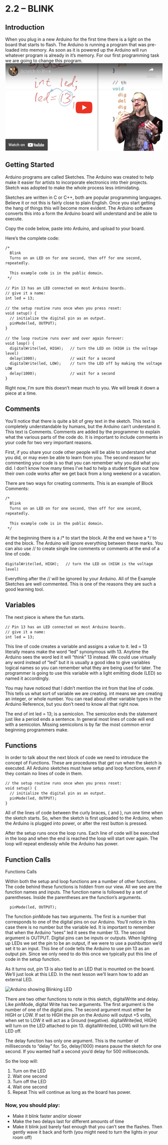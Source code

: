 # 2.2 – BLINK
## Introduction

When you plug in a new Arduino for the first time there is a light on the board that starts to flash. The Arduino is running a program that was pre-loaded into memory. As soon as it is powered up the Arduino will run whatever program is already in it’s memory. For our first programming task we are going to change this program.
[![Link to YouTube Video](images/Screen%20Shot%202023-01-31%20at%208.13.09%20AM.png)](https://www.youtube.com/watch?v=ap8lc19qhoo&embeds_euri=http%3A%2F%2Fwww.highschoolmaker.com%2F&feature=emb_imp_woyt)
## Getting Started

Arduino programs are called Sketches. The Arduino was created to help make it easier for artists to incorporate electronics into their projects. Sketch was adopted to make the whole process less intimidating.

Sketches are written in C or C++, both are popular programming languages. Believe it or not this is fairly close to plain English. Once you start getting the hang of things this will become more evident. The Arduino software converts this into a form the Arduino board will understand and be able to execute.

Copy the code below, paste into Arduino, and upload to your board.

Here’s the complete code:

```
/*
  Blink
  Turns on an LED on for one second, then off for one second, repeatedly.
 
  This example code is in the public domain.
 */
 
// Pin 13 has an LED connected on most Arduino boards.
// give it a name:
int led = 13;

// the setup routine runs once when you press reset:
void setup() {                
  // initialize the digital pin as an output.
  pinMode(led, OUTPUT);     
}

// the loop routine runs over and over again forever:
void loop() {
  digitalWrite(led, HIGH);   // turn the LED on (HIGH is the voltage level)
  delay(1000);               // wait for a second
  digitalWrite(led, LOW);    // turn the LED off by making the voltage LOW
  delay(1000);               // wait for a second
}
```
Right now, I’m sure this doesn’t mean much to you. We will break it down a piece at a time.

## Comments

You’ll notice that there is quite a bit of grey text in the sketch. This text is completely understandable by humans, but the Arduino can’t understand it. This text is Comments. Comments are added by the programmer to explain what the various parts of the code do. It is important to include comments in your code for two very important reasons.

First, if you share your code other people will be able to understand what you did, or may even be able to learn from you. The second reason for commenting your code is so that you can remember why you did what you did. I don’t know how many times I’ve had to help a student figure out how their own code works after we get back from a long weekend or a vacation.

There are two ways for creating comments. This is an example of Block Comments:
```
/*
  Blink
  Turns on an LED on for one second, then off for one second, repeatedly.
 
  This example code is in the public domain.
 */
 ```
At the beginning there is a /* to start the block. At the end we have a */ to end the block. The Arduino will ignore everything between these marks. You can also use // to create single line comments or comments at the end of a line of code.

```digitalWrite(led, HIGH);   // turn the LED on (HIGH is the voltage level)```

Everything after the // will be ignored by your Arduino. All of the Example Sketches are well commented. This is one of the reasons they are such a good learning tool.

## Variables
The next piece is where the fun starts.
```
// Pin 13 has an LED connected on most Arduino boards.
// give it a name:
int led = 13;
```
This line of code creates a variable and assigns a value to it. led = 13 literally means make the word “led” synonymous with 13. Anytime the Arduino sees the word led it will “think” 13 instead. We could use virtually any word instead of “led” but it is usually a good idea to give variables logical names so you can remember what they are being used for later. The programmer is going to use this variable with a light emitting diode (LED) so named it accordingly.

You may have noticed that I didn’t mention the int from that line of code. This tells us what sort of variable we are creating.  int means we are creating an integer, or whole number. You can read about other variable types in the Arduino Reference, but you don’t need to know all that right now.

The end of int led = 13; is a semicolon. The semicolon ends the statement just like a period ends a sentence. In general most lines of code will end with a semicolon. Missing semicolons is by far the most common error beginning programmers make.

## Functions
In order to talk about the next block of code we need to introduce the concept of Functions. These are procedures that get run when the sketch is executed. All Arduino sketches must have setup and loop functions, even if they contain no lines of code in them.
```
// the setup routine runs once when you press reset:
void setup() {                
  // initialize the digital pin as an output.
  pinMode(led, OUTPUT);     
}
```
All of the lines of code between the curly braces, { and }, run one time when the sketch starts. So, when the sketch is first uploaded to the Arduino, when the Arduino is plugged into power, or after the rest button is pressed.

After the setup runs once the loop runs. Each line of code will be executed in the loop and when the end is reached the loop will start over again. The loop will repeat endlessly while the Arduino has power.

## Function Calls
Functions Calls

Within both the setup and loop functions are a number of other functions. The code behind these functions is hidden from our view. All we see are the function names and inputs. The function name is followed by a set of parentheses. Inside the parentheses are the function’s arguments.
```
  pinMode(led, OUTPUT);     
  ```
The function pinMode has two arguments. The first is a number that corresponds to one of the digital pins on our Arduino. You’ll notice in this case there is no number but the variable led. It is important to remember that when the Arduino “sees” led it sees the number 13. The second argument is OUTPUT. Digital pins can be inputs or outputs. When lighting up LEDs we set the pin to be an output, if we were to use a pushbutton we’d set it to an input. This line of code tells the Arduino to use pin 13 as an output pin. Since we only need to do this once we typically put this line of code in the setup function.

As it turns out, pin 13 is also tied to an LED that is mounted on the board. We’ll just look at this LED. In the next lesson we’ll learn how to add an external LED.

![Arduino showing Blinking LED](images/ArduinoLED.png)

There are two other functions to note in this sketch, digitalWrite and delay. Like pinMode, digital Write has two arguments. The first argument is the number of one of the digital pins. The second argument must either be HIGH or LOW. If set to HIGH the pin on the Arduino will output +5 volts, when set to LOW it will act as a Ground (negative). digitalWrite(led, HIGH) will turn on the LED attached to pin 13. digitalWrite(led, LOW) will turn the LED off.

The delay function has only one argument. This is the number of milliseconds to “delay” for. So, delay(1000) means pause the sketch for one second. If you wanted half a second you’d delay for 500 milliseconds.

So the loop will:
1. Turn on the LED
2. Wait one second
3. Turn off the LED
4. Wait one second
5. Repeat
This will continue as long as the board has power.

### Now, you should play:
- Make it blink faster and/or slower
- Make the two delays last for different amounts of time
- Make it blink just barely fast enough that you can’t see the flashes. Then gently wave it back and forth (you might need to turn the lights in your room off)
